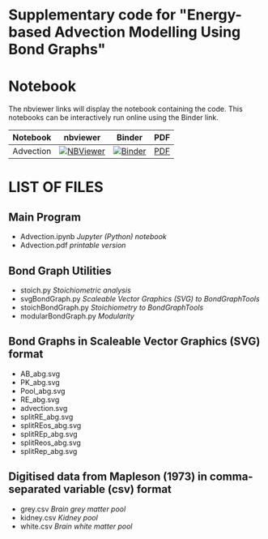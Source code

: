 # Supplementary code for "Energy-based Advection Modelling Using Bond Graphs"


# Notebook

The nbviewer links will display the notebook containing the code. This notebooks can be interactively run online using the Binder link.

Notebook | nbviewer | Binder | PDF
--- | --- | --- | ---
Advection|[![NBViewer](https://github.com/jupyter/design/blob/master/logos/Badges/nbviewer_badge.svg)](https://nbviewer.jupyter.org/github/gawthrop/Advection22/blob/main/Advection.ipynb)|[![Binder](https://mybinder.org/badge_logo.svg)](https://mybinder.org/v2/gh/gawthrop/Advection22/main?filepath=Advection.ipynb)| [PDF](https://github.com/gawthrop/Advection22/blob/main/Advection.pdf)

# LIST OF FILES

## Main Program

- Advection.ipynb *Jupyter (Python) notebook*
- Advection.pdf  *printable version*
  
## Bond Graph Utilities

- stoich.py *Stoichiometric analysis*
- svgBondGraph.py *Scaleable Vector Graphics (SVG) to BondGraphTools*
- stoichBondGraph.py *Stoichiometry to BondGraphTools*
- modularBondGraph.py *Modularity*

## Bond Graphs in Scaleable Vector Graphics (SVG) format

- AB_abg.svg
- PK_abg.svg
- Pool_abg.svg
- RE_abg.svg
- advection.svg
- splitRE_abg.svg
- splitREos_abg.svg
- splitREp_abg.svg
- splitReos_abg.svg
- splitRep_abg.svg

## Digitised data from Mapleson (1973) in comma-separated variable (csv) format

- grey.csv *Brain grey matter pool*
- kidney.csv *Kidney pool*
- white.csv *Brain white matter pool*
